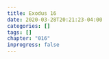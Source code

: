 ```yaml
---
title: Exodus 16
date: 2020-03-28T20:21:23-04:00
categories: []
tags: []
chapter: "016"
inprogress: false
---
```


